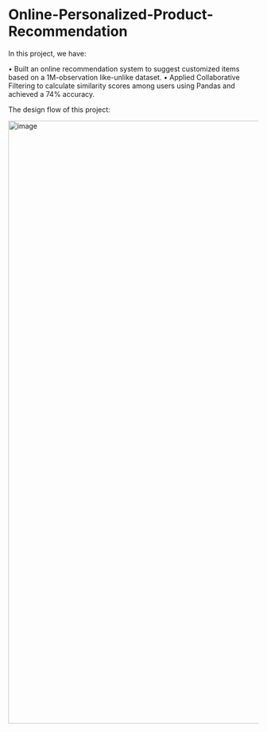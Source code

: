 # Online-Personalized-Product-Recommendation

In this project, we have:

• Built an online recommendation system to suggest customized items based on a 1M-observation like-unlike dataset.
• Applied Collaborative Filtering to calculate similarity scores among users using Pandas and achieved a 74% accuracy.

The design flow of this project:

<img width="1215" alt="image" src="https://user-images.githubusercontent.com/85544462/155749405-34a068dc-c3bd-4f57-bccc-feeba01bcea9.png">
